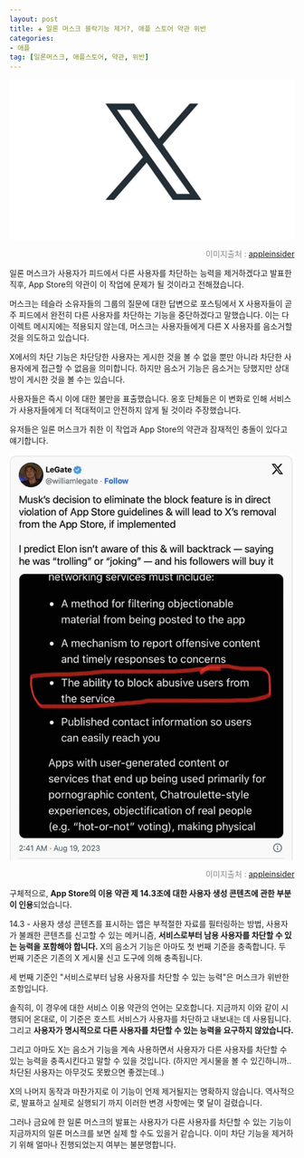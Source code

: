 ```yaml
---
layout: post  
title: ✚ 일론 머스크 블락기능 제거?, 애플 스토어 약관 위반
categories:
- 애플
tag: [일론머스크, 애플스토어, 약관, 위반]
---
```


<div class="markdown-image">
<img src="/assets/article_images/2023-08-19-x-terms/1.jpg" alt="" align="middle"/><p style="text-align:right;  color:#878787"> 이미지출처 : <a href="https://appleinsider.com/articles/23/08/18/app-store-terms-probably-wont-stop-x-from-turning-off-the-block-feature"> appleinsider </a></p> </div>

<p class="drop-korean">
일론 머스크가 사용자가 피드에서 다른 사용자를 차단하는 능력을 제거하겠다고 발표한 직후, App Store의 약관이 이 작업에 문제가 될 것이라고 전해졌습니다. 
</p>

머스크는 테슬라 소유자들의 그룹의 질문에 대한 답변으로 포스팅에서 X 사용자들이 곧 주 피드에서 완전히 다른 사용자를 차단하는 기능을 중단하겠다고 말했습니다. 이는 다이렉트 메시지에는 적용되지 않는데, 머스크는 사용자들에게 다른 X 사용자를 음소거할 것을 의도하고 있습니다.

X에서의 차단 기능은 차단당한 사용자는 게시한 것을 볼 수 없을 뿐만 아니라 차단한 사용자에게 접근할 수 없음을 의미합니다. 하지만 음소거 기능은 음소거는 당했지만 상대방이 게시한 것을 볼 수는 있습니다.

사용자들은 즉시 이에 대한 불만을 표출했습니다. 옹호 단체들은 이 변화로 인해 서비스가 사용자들에게 더 적대적이고 안전하지 않게 될 것이라 주장했습니다.

유저들은 일론 머스크가 취한 이 작업과 App Store의 약관과 잠재적인 충돌이 있다고 얘기합니다.

<div class="markdown-image">
<img src="/assets/article_images/2023-08-19-x-terms/2.jpg" alt="" align="middle"/><p style="text-align:right;  color:#878787"> 이미지출처 : <a href="https://appleinsider.com/articles/23/08/18/app-store-terms-probably-wont-stop-x-from-turning-off-the-block-feature"> appleinsider </a></p> </div>

구체적으로, **App Store의 이용 약관 제 14.3조에 대한 사용자 생성 콘텐츠에 관한 부분이 인용**되었습니다.

14.3 - 사용자 생성 콘텐츠를 표시하는 앱은 부적절한 자료를 필터링하는 방법, 사용자가 불쾌한 콘텐츠를 신고할 수 있는 메커니즘, **서비스로부터 남용 사용자를 차단할 수 있는 능력을 포함해야 합니다.**
X의 음소거 기능은 아마도 첫 번째 기준을 충족합니다. 두 번째 기준은 기존의 X 게시물 신고 도구에 의해 충족됩니다.

세 번째 기준인 "서비스로부터 남용 사용자를 차단할 수 있는 능력"은 머스크가 위반한 조항입니다.

솔직히, 이 경우에 대한 서비스 이용 약관의 언어는 모호합니다. 지금까지 이와 같이 시행되어 온대로, 이 기준은 호스트 서비스가 사용자를 차단하고 내보내는 데 사용됩니다. 그리고 **사용자가 명시적으로 다른 사용자를 차단할 수 있는 능력을 요구하지 않았습니다.**

그리고 아마도 X는 음소거 기능을 계속 사용하면서 사용자가 다른 사용자를 차단할 수 있는 능력을 충족시킨다고 말할 수 있을 것입니다. (하지만 게시물을 볼 수 있긴하니까.. 차단된 사용자는 아무것도 못봤으면 좋겠는데..)

X의 나머지 동작과 마찬가지로 이 기능이 언제 제거될지는 명확하지 않습니다. 역사적으로, 발표하고 실제로 실행되기 까지 이러한 변경 사항에는 몇 달이 걸렸습니다.

그러나 금요에 한 일론 머스크의 발표는 사용자가 다른 사용자를 차단할 수 있는 기능이 지금까지의 일론 머스크를 보면 실제 할 수도 있을거 같습니다. 이미 차단 기능을 제거하기 위해 얼마나 진행되었는지 여부는 불분명합니다.